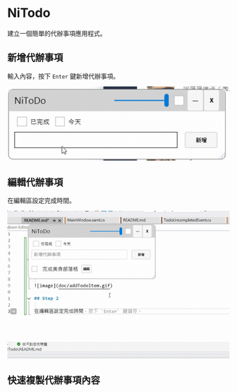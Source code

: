 # NiTodo

建立一個簡單的代辦事項應用程式。

## 新增代辦事項

輸入內容，按下 `Enter` 鍵新增代辦事項。

![image](doc/addTodoItem.gif)

## 編輯代辦事項

在編輯區設定完成時間。

![image](doc/editTodoItem.gif)

## 快速複製代辦事項內容